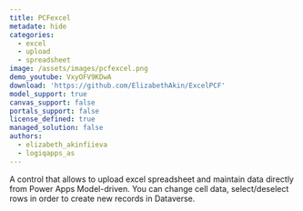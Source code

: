 ```yaml
---
title: PCFexcel
metadate: hide
categories:
  - excel
  - upload
  - spreadsheet
image: /assets/images/pcfexcel.png
demo_youtube: VxyOFV9KDwA
download: 'https://github.com/ElizabethAkin/ExcelPCF'
model_support: true
canvas_support: false
portals_support: false
license_defined: true
managed_solution: false
authors:
  - elizabeth_akinfiieva
  - logiqapps_as
---
```

A control that allows to upload excel spreadsheet and maintain data directly from Power Apps Model-driven. You can change cell data, select/deselect rows in order to create new records in Dataverse.
